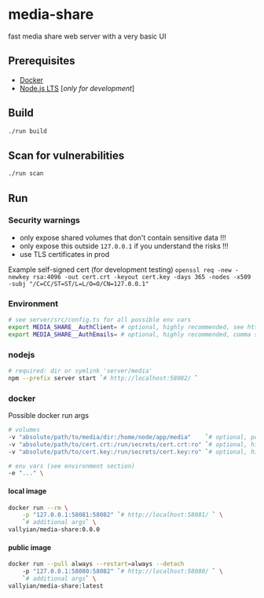# media-share

fast media share web server with a very basic UI

## Prerequisites

* [Docker](https://docs.docker.com/get-docker/)
* [Node.js LTS](https://nodejs.org/en/) [*only for development*]

## Build

```sh
./run build
```

## Scan for vulnerabilities

```sh
./run scan
```

## Run

### Security warnings

* only expose shared volumes that don't contain sensitive data !!!  
* only expose this outside `127.0.0.1` if you understand the risks !!!  
* use TLS certificates in prod

Example self-signed cert (for development testing)
`openssl req -new -newkey rsa:4096 -out cert.crt -keyout cert.key -days 365 -nodes -x509 -subj "/C=CC/ST=ST/L=L/O=O/CN=127.0.0.1"`

### Environment

```sh
# see server/src/config.ts for all possible env vars
export MEDIA_SHARE__AuthClient= # optional, highly recommended, see https://console.cloud.google.com/apis/credentials
export MEDIA_SHARE__AuthEmails= # optional, highly recommended, comma separated list of authorized emails
```

### nodejs

```sh
# required: dir or symlink 'server/media' 
npm --prefix server start `# http://localhost:58082/ `
```

### docker

Possible docker run args

```sh
# volumes
-v "absolute/path/to/media/dir:/home/node/app/media"    `# optional, pointless without` \
-v "absolute/path/to/cert.crt:/run/secrets/cert.crt:ro" `# optional, highly recommended` \
-v "absolute/path/to/cert.key:/run/secrets/cert.key:ro" `# optional, highly recommended` \

# env vars (see environment section)
-e "..." \
```

#### local image

```sh
docker run --rm \
    -p "127.0.0.1:58081:58082" `# http://localhost:58081/ ` \
    `# additional args` \
vallyian/media-share:0.0.0
```

#### public image

```sh
docker run --pull always --restart=always --detach
    -p "127.0.0.1:58080:58082" `# http://localhost:58080/ ` \
    `# additional args` \
vallyian/media-share:latest
```
